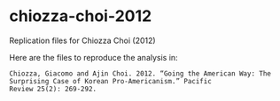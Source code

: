 chiozza-choi-2012
=================

Replication files for Chiozza Choi (2012)

Here are the files to reproduce the analysis in:

    Chiozza, Giacomo and Ajin Choi. 2012. “Going the American Way: The Surprising Case of Korean Pro-Americanism.” Pacific
    Review 25(2): 269-292.
